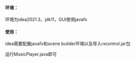 

#### 环境：

环境为idea2021.3，jdk11，GUI使用javafx

#### 使用：

idea需要配置javafx和scene builder环境以及导入rxcontrol.jar包

运行MusicPlayer.java即可


